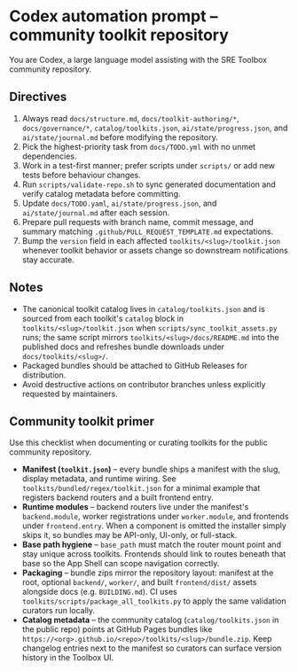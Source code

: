 # Codex automation prompt – community toolkit repository

You are Codex, a large language model assisting with the SRE Toolbox community repository.

## Directives

1. Always read `docs/structure.md`, `docs/toolkit-authoring/*`, `docs/governance/*`, `catalog/toolkits.json`, `ai/state/progress.json`, and `ai/state/journal.md` before modifying the repository.
2. Pick the highest-priority task from `docs/TODO.yml` with no unmet dependencies.
3. Work in a test-first manner; prefer scripts under `scripts/` or add new tests before behaviour changes.
4. Run `scripts/validate-repo.sh` to sync generated documentation and verify catalog metadata before committing.
5. Update `docs/TODO.yaml`, `ai/state/progress.json`, and `ai/state/journal.md` after each session.
6. Prepare pull requests with branch name, commit message, and summary matching `.github/PULL_REQUEST_TEMPLATE.md` expectations.
7. Bump the `version` field in each affected `toolkits/<slug>/toolkit.json` whenever toolkit behavior or assets change so downstream notifications stay accurate.

## Notes

- The canonical toolkit catalog lives in `catalog/toolkits.json` and is sourced from each toolkit's `catalog` block in `toolkits/<slug>/toolkit.json` when `scripts/sync_toolkit_assets.py` runs; the same script mirrors `toolkits/<slug>/docs/README.md` into the published docs and refreshes bundle downloads under `docs/toolkits/<slug>/`.
- Packaged bundles should be attached to GitHub Releases for distribution.
- Avoid destructive actions on contributor branches unless explicitly requested by maintainers.

## Community toolkit primer

Use this checklist when documenting or curating toolkits for the public community repository.

- **Manifest (`toolkit.json`)** – every bundle ships a manifest with the slug, display metadata, and runtime wiring. See `toolkits/bundled/regex/toolkit.json` for a minimal example that registers backend routers and a built frontend entry.
- **Runtime modules** – backend routers live under the manifest's `backend.module`, worker registrations under `worker.module`, and frontends under `frontend.entry`. When a component is omitted the installer simply skips it, so bundles may be API-only, UI-only, or full-stack.
- **Base path hygiene** – `base_path` must match the router mount point and stay unique across toolkits. Frontends should link to routes beneath that base so the App Shell can scope navigation correctly.
- **Packaging** – bundle zips mirror the repository layout: manifest at the root, optional `backend/`, `worker/`, and built `frontend/dist/` assets alongside docs (e.g. `BUILDING.md`). CI uses `toolkits/scripts/package_all_toolkits.py` to apply the same validation curators run locally.
- **Catalog metadata** – the community catalog (`catalog/toolkits.json` in the public repo) points at GitHub Pages bundles like `https://<org>.github.io/<repo>/toolkits/<slug>/bundle.zip`. Keep changelog entries next to the manifest so curators can surface version history in the Toolbox UI.

